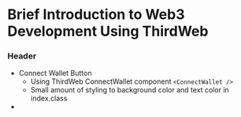 # Brief Introduction to Web3 Development Using ThirdWeb

### Header

* Connect Wallet Button
  * Using ThirdWeb ConnectWallet component `<ConnectWallet />`
  * Small amount of styling to background color and text color in index.class
*  

